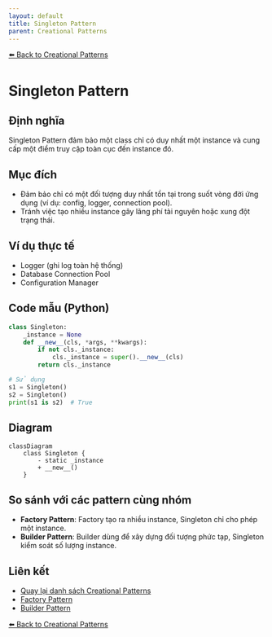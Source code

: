 ```yaml
---
layout: default
title: Singleton Pattern
parent: Creational Patterns
---
```


[⬅️ Back to Creational Patterns](/system-design-pattern/creational)

# Singleton Pattern

## Định nghĩa
Singleton Pattern đảm bảo một class chỉ có duy nhất một instance và cung cấp một điểm truy cập toàn cục đến instance đó.

## Mục đích
- Đảm bảo chỉ có một đối tượng duy nhất tồn tại trong suốt vòng đời ứng dụng (ví dụ: config, logger, connection pool).
- Tránh việc tạo nhiều instance gây lãng phí tài nguyên hoặc xung đột trạng thái.

## Ví dụ thực tế
- Logger (ghi log toàn hệ thống)
- Database Connection Pool
- Configuration Manager

## Code mẫu (Python)
```python
class Singleton:
    _instance = None
    def __new__(cls, *args, **kwargs):
        if not cls._instance:
            cls._instance = super().__new__(cls)
        return cls._instance

# Sử dụng
s1 = Singleton()
s2 = Singleton()
print(s1 is s2)  # True
```

## Diagram
```mermaid
classDiagram
    class Singleton {
        - static _instance
        + __new__()
    }
```

## So sánh với các pattern cùng nhóm
- **Factory Pattern**: Factory tạo ra nhiều instance, Singleton chỉ cho phép một instance.
- **Builder Pattern**: Builder dùng để xây dựng đối tượng phức tạp, Singleton kiểm soát số lượng instance.

## Liên kết
- [Quay lại danh sách Creational Patterns](/system-design-pattern/creational)
- [Factory Pattern](/system-design-pattern/creational/factory)
- [Builder Pattern](/system-design-pattern/creational/builder) 

[⬅️ Back to Creational Patterns](/system-design-pattern/creational) 